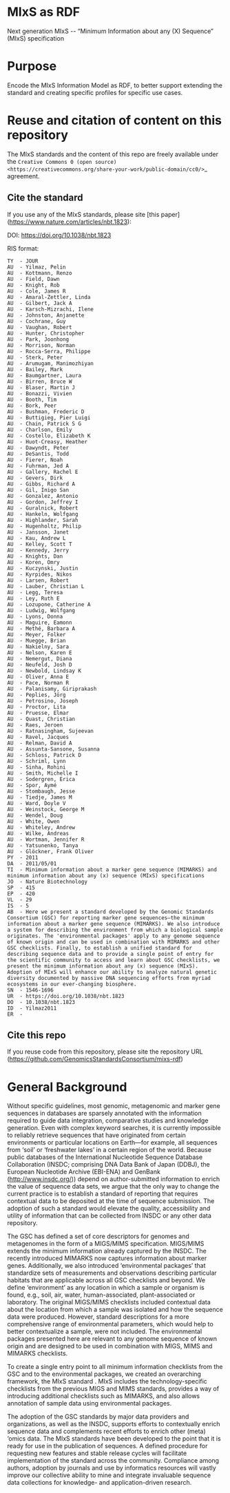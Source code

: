 # MIxS as RDF
Next generation MIxS -- “Minimum Information about any (X) Sequence” (MIxS) specification

# Purpose

Encode the MIxS Information Model as RDF, to better support extending the standard and creating specific profiles for specific use cases.

# Reuse and citation of content on this repository

The MIxS standards and the content of this repo are freely available under the `Creative Commons 0 (open source) <https://creativecommons.org/share-your-work/public-domain/cc0/>`_ agreement. 


## Cite the standard

If you use any of the MIxS standards, please site [this paper] (https://www.nature.com/articles/nbt.1823):

DOI: https://doi.org/10.1038/nbt.1823

RIS format:

```
TY  - JOUR
AU  - Yilmaz, Pelin
AU  - Kottmann, Renzo
AU  - Field, Dawn
AU  - Knight, Rob
AU  - Cole, James R
AU  - Amaral-Zettler, Linda
AU  - Gilbert, Jack A
AU  - Karsch-Mizrachi, Ilene
AU  - Johnston, Anjanette
AU  - Cochrane, Guy
AU  - Vaughan, Robert
AU  - Hunter, Christopher
AU  - Park, Joonhong
AU  - Morrison, Norman
AU  - Rocca-Serra, Philippe
AU  - Sterk, Peter
AU  - Arumugam, Manimozhiyan
AU  - Bailey, Mark
AU  - Baumgartner, Laura
AU  - Birren, Bruce W
AU  - Blaser, Martin J
AU  - Bonazzi, Vivien
AU  - Booth, Tim
AU  - Bork, Peer
AU  - Bushman, Frederic D
AU  - Buttigieg, Pier Luigi
AU  - Chain, Patrick S G
AU  - Charlson, Emily
AU  - Costello, Elizabeth K
AU  - Huot-Creasy, Heather
AU  - Dawyndt, Peter
AU  - DeSantis, Todd
AU  - Fierer, Noah
AU  - Fuhrman, Jed A
AU  - Gallery, Rachel E
AU  - Gevers, Dirk
AU  - Gibbs, Richard A
AU  - Gil, Inigo San
AU  - Gonzalez, Antonio
AU  - Gordon, Jeffrey I
AU  - Guralnick, Robert
AU  - Hankeln, Wolfgang
AU  - Highlander, Sarah
AU  - Hugenholtz, Philip
AU  - Jansson, Janet
AU  - Kau, Andrew L
AU  - Kelley, Scott T
AU  - Kennedy, Jerry
AU  - Knights, Dan
AU  - Koren, Omry
AU  - Kuczynski, Justin
AU  - Kyrpides, Nikos
AU  - Larsen, Robert
AU  - Lauber, Christian L
AU  - Legg, Teresa
AU  - Ley, Ruth E
AU  - Lozupone, Catherine A
AU  - Ludwig, Wolfgang
AU  - Lyons, Donna
AU  - Maguire, Eamonn
AU  - Methé, Barbara A
AU  - Meyer, Folker
AU  - Muegge, Brian
AU  - Nakielny, Sara
AU  - Nelson, Karen E
AU  - Nemergut, Diana
AU  - Neufeld, Josh D
AU  - Newbold, Lindsay K
AU  - Oliver, Anna E
AU  - Pace, Norman R
AU  - Palanisamy, Giriprakash
AU  - Peplies, Jörg
AU  - Petrosino, Joseph
AU  - Proctor, Lita
AU  - Pruesse, Elmar
AU  - Quast, Christian
AU  - Raes, Jeroen
AU  - Ratnasingham, Sujeevan
AU  - Ravel, Jacques
AU  - Relman, David A
AU  - Assunta-Sansone, Susanna
AU  - Schloss, Patrick D
AU  - Schriml, Lynn
AU  - Sinha, Rohini
AU  - Smith, Michelle I
AU  - Sodergren, Erica
AU  - Spor, Aymé
AU  - Stombaugh, Jesse
AU  - Tiedje, James M
AU  - Ward, Doyle V
AU  - Weinstock, George M
AU  - Wendel, Doug
AU  - White, Owen
AU  - Whiteley, Andrew
AU  - Wilke, Andreas
AU  - Wortman, Jennifer R
AU  - Yatsunenko, Tanya
AU  - Glöckner, Frank Oliver
PY  - 2011
DA  - 2011/05/01
TI  - Minimum information about a marker gene sequence (MIMARKS) and minimum information about any (x) sequence (MIxS) specifications
JO  - Nature Biotechnology
SP  - 415
EP  - 420
VL  - 29
IS  - 5
AB  - Here we present a standard developed by the Genomic Standards Consortium (GSC) for reporting marker gene sequences—the minimum information about a marker gene sequence (MIMARKS). We also introduce a system for describing the environment from which a biological sample originates. The 'environmental packages' apply to any genome sequence of known origin and can be used in combination with MIMARKS and other GSC checklists. Finally, to establish a unified standard for describing sequence data and to provide a single point of entry for the scientific community to access and learn about GSC checklists, we present the minimum information about any (x) sequence (MIxS). Adoption of MIxS will enhance our ability to analyze natural genetic diversity documented by massive DNA sequencing efforts from myriad ecosystems in our ever-changing biosphere.
SN  - 1546-1696
UR  - https://doi.org/10.1038/nbt.1823
DO  - 10.1038/nbt.1823
ID  - Yilmaz2011
ER  - 
```

## Cite this repo
If you reuse code from this repository, please site the repository URL (https://github.com/GenomicsStandardsConsortium/mixs-rdf)


# General Background
Without specific guidelines, most genomic, metagenomic and marker gene sequences in databases are sparsely annotated with the information required to guide data integration, comparative studies and knowledge generation. Even with complex keyword searches, it is currently impossible to reliably retrieve sequences that have originated from certain environments or particular locations on Earth—for example, all sequences from ‘soil’ or ‘freshwater lakes’ in a certain region of the world. Because public databases of the International Nucleotide Sequence Database Collaboration (INSDC; comprising DNA Data Bank of Japan (DDBJ), the European Nucleotide Archive (EBI-ENA) and GenBank (http://www.insdc.org/)) depend on author-submitted information to enrich the value of sequence data sets, we argue that the only way to change the current practice is to establish a standard of reporting that requires contextual data to be deposited at the time of sequence submission. The adoption of such a standard would elevate the quality, accessibility and utility of information that can be collected from INSDC or any other data repository.

The GSC has defined a set of core descriptors for genomes and metagenomes in the form of a MIGS/MIMS specification. MIGS/MIMS extends the minimum information already captured by the INSDC. The recently introduced MIMARKS now captures information about marker genes. Additionally, we also introduced ‘environmental packages’ that standardize sets of measurements and observations describing particular habitats that are applicable across all GSC checklists and beyond. We define ‘environment’ as any location in which a sample or organism is found, e.g., soil, air, water, human-associated, plant-associated or laboratory. The original MIGS/MIMS checklists included contextual data about the location from which a sample was isolated and how the sequence data were produced. However, standard descriptions for a more comprehensive range of environmental parameters, which would help to better contextualize a sample, were not included. The environmental packages presented here are relevant to any genome sequence of known origin and are designed to be used in combination with MIGS, MIMS and MIMARKS checklists.

To create a single entry point to all minimum information checklists from the GSC and to the environmental packages, we created an overarching framework, the MIxS standard . MIxS includes the technology-specific checklists from the previous MIGS and MIMS standards, provides a way of introducing additional checklists such as MIMARKS, and also allows annotation of sample data using environmental packages.

The adoption of the GSC standards by major data providers and organizations, as well as the INSDC, supports efforts to contextually enrich sequence data and complements recent efforts to enrich other (meta) ‘omics data. The MIxS standards have been developed to the point that it is ready for use in the publication of sequences. A defined procedure for requesting new features and stable release cycles will facilitate implementation of the standard across the community. Compliance among authors, adoption by journals and use by informatics resources will vastly improve our collective ability to mine and integrate invaluable sequence data collections for knowledge- and application-driven research.
